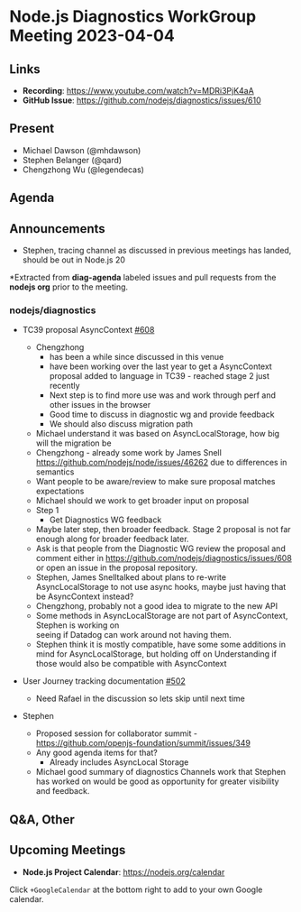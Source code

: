 # Node.js  Diagnostics WorkGroup Meeting 2023-04-04

## Links

* **Recording**:  https://www.youtube.com/watch?v=MDRi3PjK4aA
* **GitHub Issue**: https://github.com/nodejs/diagnostics/issues/610

## Present


* Michael Dawson (@mhdawson)
* Stephen Belanger (@qard)
* Chengzhong Wu (@legendecas)

## Agenda

## Announcements


* Stephen, tracing channel as discussed in previous meetings has landed, should be out in Node.js 20

*Extracted from **diag-agenda** labeled issues and pull requests from the **nodejs org** prior to the meeting.


### nodejs/diagnostics

* TC39 proposal AsyncContext [#608](https://github.com/nodejs/diagnostics/issues/608)
  * Chengzhong
    * has been a while since discussed in this venue
    * have been working over the last year to get a AsyncContext proposal added to language in
      TC39 - reached stage 2 just recently
    * Next step is to find more use was and work through perf and other issues in the browser
    * Good time to discuss in diagnostic wg and provide feedback
    * We should also discuss migration path
  * Michael understand it was based on AsyncLocalStorage, how big will the migration be
  * Chengzhong - already some work by James Snell
    https://github.com/nodejs/node/issues/46262 due to differences in semantics 
  * Want people to be aware/review to make sure proposal matches expectations
  * Michael should we work to get broader input on proposal
  * Step 1
    * Get Diagnostics WG feedback
  * Maybe later step, then broader feedback. Stage 2 proposal is not far enough along for
    broader feedback later.
  * Ask is that people from the Diagnostic WG review the proposal and comment either in
    https://github.com/nodejs/diagnostics/issues/608 or open an issue in the proposal repository.
  * Stephen, James Snelltalked about plans to re-write AsyncLocalStorage to not use async
    hooks, maybe just having that be AsyncContext instead?
  * Chengzhong, probably not a good idea to migrate to the new API 
  * Some methods in AsyncLocalStorage are not part of AsyncContext, Stephen is working on\
    seeing if Datadog can work around not having them.
  * Stephen think it is mostly compatible, have some some additions in mind for
    AsyncLocalStorage, but holding off on Understanding if those would also be
    compatible with AsyncContext

* User Journey tracking documentation [#502](https://github.com/nodejs/diagnostics/issues/502)
  * Need Rafael in the discussion so lets skip until next time

* Stephen
  * Proposed session for collaborator summit - https://github.com/openjs-foundation/summit/issues/349
  * Any good agenda items for that?
    * Already includes AsyncLocal Storage
  * Michael good summary of diagnostics Channels work that Stephen has worked on would be
    good as opportunity for greater visibility and feedback.

## Q&A, Other


## Upcoming Meetings


* **Node.js Project Calendar**: <https://nodejs.org/calendar>


Click `+GoogleCalendar` at the bottom right to add to your own Google calendar.
